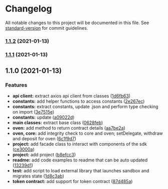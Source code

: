 # Changelog

All notable changes to this project will be documented in this file. See [standard-version](https://github.com/conventional-changelog/standard-version) for commit guidelines.

### [1.1.2](https://github.com/dexterslabor/wxtz-sdk/compare/v1.1.1-beta.0...v1.1.2) (2021-01-13)

### [1.1.1](https://github.com/dexterslabor/wxtz-sdk/compare/v1.0.1-beta.0...v1.1.1) (2021-01-13)

## 1.1.0 (2021-01-13)


### Features

* **api client:** extract axios api client from classes ([1d6fb63](https://github.com/dexterslabor/wxtz-sdk/commit/1d6fb6393e3ef5f0329aa7bc8b211f3e2bef2d55))
* **constants:** add helper functions to access constants ([2e267ec](https://github.com/dexterslabor/wxtz-sdk/commit/2e267ec9c13fabc21752488c726132bc83439878))
* **constants:** extract constants, update .json and perform type checking on import ([3e7515e](https://github.com/dexterslabor/wxtz-sdk/commit/3e7515e079126e387250affbc5791e78ad4c9f7d))
* **constants:** update ([a09022d](https://github.com/dexterslabor/wxtz-sdk/commit/a09022dc8ac338ec0fb89ed9e507f3a622082812))
* **main classes:** extract base class ([0628feb](https://github.com/dexterslabor/wxtz-sdk/commit/0628feb3a8e17f022d54c83d24a871d42264cb9b))
* **oven:** add method to return contract details ([aa7be2a](https://github.com/dexterslabor/wxtz-sdk/commit/aa7be2a123134632c35d1679b6e631daea4a71e2))
* **oven, core:** add integrity check to core and oven; setDelegate, withdraw and deposit for oven ([6c1f9d7](https://github.com/dexterslabor/wxtz-sdk/commit/6c1f9d7dd697fb4f1aad840bf99ea0c9b5e3a47a))
* **project:** add facade class to interact with components of the sdk ([ce3000a](https://github.com/dexterslabor/wxtz-sdk/commit/ce3000ae71c5cc795aa87ff6e7b953b7f64e505f))
* **project:** add project ([b8efcc3](https://github.com/dexterslabor/wxtz-sdk/commit/b8efcc3da7c65443d700be4dfcb8246c00959a52))
* **readme:** add code examples to readme that can be auto updated ([13239d1](https://github.com/dexterslabor/wxtz-sdk/commit/13239d1a3ff4c069072f74f2c0d15f7fdd861143))
* **test:** add script to load external library that launches sandbox and migrates state ([1d8c3ab](https://github.com/dexterslabor/wxtz-sdk/commit/1d8c3abf7d44f4064bb21cf85c10e4efde73e0e3))
* **token contract:** add support for token contract ([87d485a](https://github.com/dexterslabor/wxtz-sdk/commit/87d485a80533273e597a93779283557c6eab8bdf))
